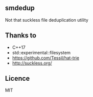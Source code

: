 ## smdedup
Not that suckless file deduplication utility

## Thanks to
* C++17
* std::experimental::filesystem
* https://github.com/Tessil/hat-trie
* http://suckless.org/

## Licence
MIT
